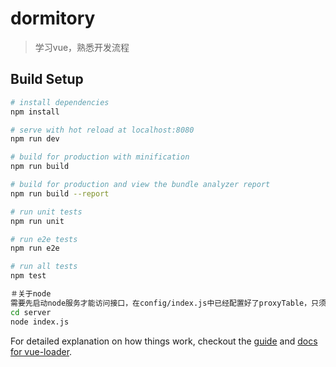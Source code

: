 # dormitory

> 学习vue，熟悉开发流程
## Build Setup

``` bash
# install dependencies
npm install

# serve with hot reload at localhost:8080
npm run dev

# build for production with minification
npm run build

# build for production and view the bundle analyzer report
npm run build --report

# run unit tests
npm run unit

# run e2e tests
npm run e2e

# run all tests
npm test

＃关于node
需要先启动node服务才能访问接口，在config/index.js中已经配置好了proxyTable，只须执行以下步骤。
cd server
node index.js
```

For detailed explanation on how things work, checkout the [guide](http://vuejs-templates.github.io/webpack/) and [docs for vue-loader](http://vuejs.github.io/vue-loader).
